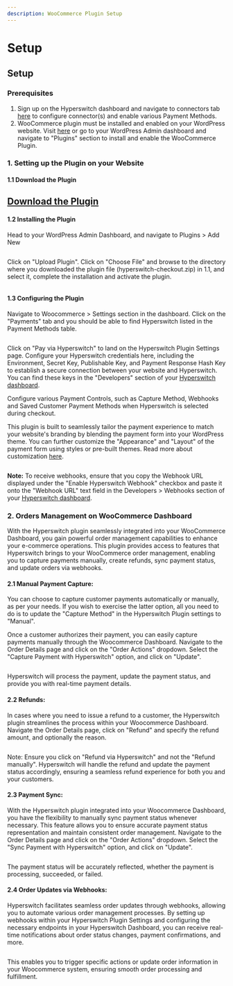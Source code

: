 ```yaml
---
description: WooCommerce Plugin Setup
---
```


# Setup

## Setup

### Prerequisites

1. Sign up on the Hyperswitch dashboard and navigate to connectors tab [here](https://app.hyperswitch.io/) to configure connector(s) and enable various Payment Methods.
2. WooCommerce plugin must be installed and enabled on your WordPress website. Visit [here](https://wordpress.org/plugins/woocommerce/) or go to your WordPress Admin dashboard and navigate to "Plugins" section to install and enable the WooCommerce Plugin.

### 1. Setting up the Plugin on your Website

#### 1.1 Download the Plugin

## [Download the Plugin](https://hyperswitch.io/zip/hyperswitch-checkout.zip)

#### 1.2 Installing the Plugin

Head to your WordPress Admin Dashboard, and navigate to Plugins > Add New

<figure><img src="https://hyperswitch.io/img/site/wordpress_plugins.png" alt=""><figcaption></figcaption></figure>

Click on "Upload Plugin". Click on "Choose File" and browse to the directory where you downloaded the plugin file (hyperswitch-checkout.zip) in 1.1, and select it, complete the installation and activate the plugin.

<figure><img src="https://hyperswitch.io/img/site/wordpress_addplugin.png" alt=""><figcaption></figcaption></figure>

#### 1.3 Configuring the Plugin

Navigate to Woocommerce > Settings section in the dashboard. Click on the "Payments" tab and you should be able to find Hyperswitch listed in the Payment Methods table.

<figure><img src="https://hyperswitch.io/img/site/wordpress_settings.png" alt=""><figcaption></figcaption></figure>

Click on "Pay via Hyperswitch" to land on the Hyperswitch Plugin Settings page. Configure your Hyperswitch credentials here, including the Environment, Secret Key, Publishable Key, and Payment Response Hash Key to establish a secure connection between your website and Hyperswitch. You can find these keys in the "Developers" section of your [Hyperswitch dashboard](https://app.hyperswitch.io/developers).

Configure various Payment Controls, such as Capture Method, Webhooks and Saved Customer Payment Methods when Hyperswitch is selected during checkout.

This plugin is built to seamlessly tailor the payment experience to match your website's branding by blending the payment form into your WordPress theme. You can further customize the "Appearance" and "Layout" of the payment form using styles or pre-built themes. Read more about customization [here](https://hyperswitch.io/docs/sdkIntegrations/unifiedCheckoutWeb/customization).

<figure><img src="https://hyperswitch.io/img/site/wordpress_hyperswitch_settings.png" alt=""><figcaption></figcaption></figure>

**Note:** To receive webhooks, ensure that you copy the Webhook URL displayed under the "Enable Hyperswitch Webhook" checkbox and paste it onto the "Webhook URL" text field in the Developers > Webhooks section of your [Hyperswitch dashboard](https://app.hyperswitch.io/developers).

### 2. Orders Management on WooCommerce Dashboard

With the Hyperswitch plugin seamlessly integrated into your WooCommerce Dashboard, you gain powerful order management capabilities to enhance your e-commerce operations. This plugin provides access to features that Hyperswitch brings to your WooCommerce order management, enabling you to capture payments manually, create refunds, sync payment status, and update orders via webhooks.

#### 2.1 Manual Payment Capture:

You can choose to capture customer payments automatically or manually, as per your needs. If you wish to exercise the latter option, all you need to do is to update the "Capture Method" in the Hyperswitch Plugin settings to "Manual".

Once a customer authorizes their payment, you can easily capture payments manually through the Woocommerce Dashboard. Navigate to the Order Details page and click on the "Order Actions" dropdown. Select the "Capture Payment with Hyperswitch" option, and click on "Update".

<figure><img src="https://hyperswitch.io/img/site/wordpress_manual_capture.png" alt=""><figcaption></figcaption></figure>

Hyperswitch will process the payment, update the payment status, and provide you with real-time payment details.

#### 2.2 Refunds:

In cases where you need to issue a refund to a customer, the Hyperswitch plugin streamlines the process within your Woocommerce Dashboard. Navigate the Order Details page, click on "Refund" and specify the refund amount, and optionally the reason.

<figure><img src="https://hyperswitch.io/img/site/wordpress_refund.png" alt=""><figcaption></figcaption></figure>

Note: Ensure you click on "Refund via Hyperswitch" and not the "Refund manually". Hyperswitch will handle the refund and update the payment status accordingly, ensuring a seamless refund experience for both you and your customers.

#### 2.3 Payment Sync:

With the Hyperswitch plugin integrated into your Woocommerce Dashboard, you have the flexibility to manually sync payment status whenever necessary. This feature allows you to ensure accurate payment status representation and maintain consistent order management. Navigate to the Order Details page and click on the "Order Actions" dropdown. Select the "Sync Payment with Hyperswitch" option, and click on "Update".

<figure><img src="https://hyperswitch.io/img/site/wordpress_sync.png" alt=""><figcaption></figcaption></figure>

The payment status will be accurately reflected, whether the payment is processing, succeeded, or failed.

#### 2.4 Order Updates via Webhooks:

Hyperswitch facilitates seamless order updates through webhooks, allowing you to automate various order management processes. By setting up webhooks within your Hyperswitch Plugin Settings and configuring the necessary endpoints in your Hyperswitch Dashboard, you can receive real-time notifications about order status changes, payment confirmations, and more. &#x20;

<figure><img src="https://hyperswitch.io/img/site/wordpress_webhook.png" alt=""><figcaption></figcaption></figure>

This enables you to trigger specific actions or update order information in your Woocommerce system, ensuring smooth order processing and fulfillment.
